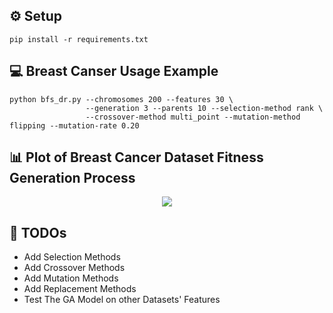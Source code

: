 ## ⚙️ Setup

```console
pip install -r requirements.txt
```

## 💻 Breast Canser Usage Example

```console
python bfs_dr.py --chromosomes 200 --features 30 \
				 --generation 3 --parents 10 --selection-method rank \
				 --crossover-method multi_point --mutation-method flipping --mutation-rate 0.20
```

## 📊 Plot of Breast Cancer Dataset Fitness Generation Process

<p align="center">
    <img src="https://github.com/wildonion/MLutionary-Evolver/blob/master/fitness_generation.png">
</p>

## 📌 TODOs

* Add Selection Methods
* Add Crossover Methods
* Add Mutation Methods
* Add Replacement Methods
* Test The GA Model on other Datasets' Features
